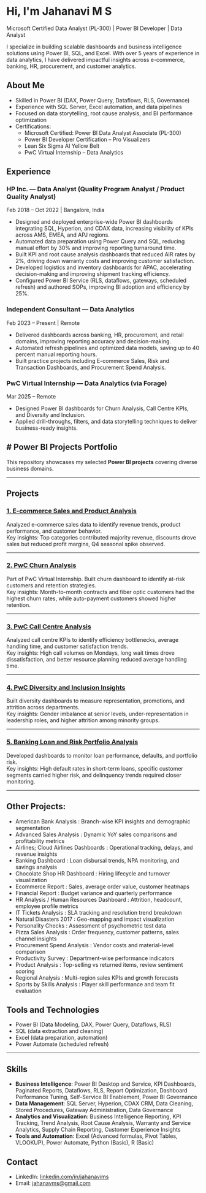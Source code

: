 # Hi, I'm Jahanavi M S

Microsoft Certified Data Analyst (PL-300) | Power BI Developer | Data Analyst

I specialize in building scalable dashboards and business intelligence solutions using Power BI, SQL, and Excel. With over 5 years of experience in data analytics, I have delivered impactful insights across e-commerce, banking, HR, procurement, and customer analytics.

## About Me
- Skilled in Power BI (DAX, Power Query, Dataflows, RLS, Governance)
- Experience with SQL Server, Excel automation, and data pipelines
- Focused on data storytelling, root cause analysis, and BI performance optimization
- Certifications:  
  - Microsoft Certified: Power BI Data Analyst Associate (PL-300)  
  - Power BI Developer Certification – Pro Visualizers  
  - Lean Six Sigma AI Yellow Belt  
  - PwC Virtual Internship – Data Analytics  

## Experience

### HP Inc. — Data Analyst (Quality Program Analyst / Product Quality Analyst)  
Feb 2018 – Oct 2022 | Bangalore, India  

- Designed and deployed enterprise-wide Power BI dashboards integrating SQL, Hyperion, and CDAX data, increasing visibility of KPIs across AMS, EMEA, and APJ regions.  
- Automated data preparation using Power Query and SQL, reducing manual effort by 30% and improving reporting turnaround time.  
- Built KPI and root cause analysis dashboards that reduced AIR rates by 2%, driving down warranty costs and improving customer satisfaction.  
- Developed logistics and inventory dashboards for APAC, accelerating decision-making and improving shipment tracking efficiency.  
- Configured Power BI Service (RLS, dataflows, gateways, scheduled refresh) and authored SOPs, improving BI adoption and efficiency by 25%.  

### Independent Consultant — Data Analytics  
Feb 2023 – Present | Remote  

- Delivered dashboards across banking, HR, procurement, and retail domains, improving reporting accuracy and decision-making.  
- Automated refresh pipelines and optimized data models, saving up to 40 percent manual reporting hours.  
- Built practice projects including E-commerce Sales, Risk and Transaction Dashboards, and Procurement Spend Analysis.  

### PwC Virtual Internship — Data Analytics (via Forage)  
Mar 2025 – Remote  

- Designed Power BI dashboards for Churn Analysis, Call Centre KPIs, and Diversity and Inclusion.  
- Applied drill-throughs, filters, and data storytelling techniques to deliver business-ready insights.  

## # Power BI Projects Portfolio

This repository showcases my selected **Power BI projects** covering diverse business domains.  

---

## Projects

### [1. E-commerce Sales and Product Analysis](./PowerBI_Projects/E-commerce%20Sales%20and%20Product%20Analysis]/README.md)

Analyzed e-commerce sales data to identify revenue trends, product performance, and customer behavior.  
Key insights: Top categories contributed majority revenue, discounts drove sales but reduced profit margins, Q4 seasonal spike observed.  

---

### [2. PwC Churn Analysis](./PowerBI_Projects/PwC_Churn_Analysis/README.md)
Part of PwC Virtual Internship. Built churn dashboard to identify at-risk customers and retention strategies.  
Key insights: Month-to-month contracts and fiber optic customers had the highest churn rates, while auto-payment customers showed higher retention.  

---

### [3. PwC Call Centre Analysis](./PowerBI_Projects/PwC_Call_Centre%20_Analysis/README.md)
Analyzed call centre KPIs to identify efficiency bottlenecks, average handling time, and customer satisfaction trends.  
Key insights: High call volumes on Mondays, long wait times drove dissatisfaction, and better resource planning reduced average handling time.  

---

### [4. PwC Diversity and Inclusion Insights](./PowerBI_Projects/PwC_Diversity_Inclusion_Insights/README.md)
Built diversity dashboards to measure representation, promotions, and attrition across departments.  
Key insights: Gender imbalance at senior levels, under-representation in leadership roles, and higher attrition among minority groups.  

---

### [5. Banking Loan and Risk Portfolio Analysis](./PowerBI_Projects/Banking_Loan_Risk_Analysis/README.md)
Developed dashboards to monitor loan performance, defaults, and portfolio risk.  
Key insights: High default rates in short-term loans, specific customer segments carried higher risk, and delinquency trends required closer monitoring.  

---
## Other Projects:

- American Bank Analysis : Branch-wise KPI insights and demographic segmentation
- Advanced Sales Analysis : Dynamic YoY sales comparisons and profitability metrics
- Airlines; Cloud Airlines Dashboards : Operational tracking, delays, and revenue insights
- Banking Dashboard : Loan disbursal trends, NPA monitoring, and savings analysis
- Chocolate Shop HR Dashboard : Hiring lifecycle and turnover visualization
- Ecommerce Report : Sales, average order value, customer heatmaps
- Financial Report : Budget variance and quarterly performance
- HR Analysis / Human Resources Dashboard : Attrition, headcount, employee profile metrics
- IT Tickets Analysis : SLA tracking and resolution trend breakdown
- Natural Disasters 2017 : Geo-mapping and impact visualization
- Personality Checks : Assessment of psychometric test data
- Pizza Sales Analysis : Order frequency, customer patterns, sales channel insights
- Procurement Spend Analysis : Vendor costs and material-level comparison
- Productivity Survey : Department-wise performance indicators
- Product Analysis : Top-selling vs returned items, review sentiment scoring
- Regional Analysis : Multi-region sales KPIs and growth forecasts
- Sports by Skills Analysis : Player skill performance and team fit evaluation

## Tools and Technologies
- Power BI (Data Modeling, DAX, Power Query, Dataflows, RLS)  
- SQL (data extraction and cleaning)  
- Excel (data preparation, automation)  
- Power Automate (scheduled refresh)  

---

## Skills
- **Business Intelligence**: Power BI Desktop and Service, KPI Dashboards, Paginated Reports, Dataflows, RLS, Report Optimization, Dashboard Performance Tuning, Self-Service BI Enablement, Power BI Governance  
- **Data Management**: SQL Server, Hyperion, CDAX CRM, Data Cleaning, Stored Procedures, Gateway Administration, Data Governance  
- **Analytics and Visualization**: Business Intelligence Reporting, KPI Tracking, Trend Analysis, Root Cause Analysis, Warranty and Service Analytics, Supply Chain Reporting, Customer Experience Insights  
- **Tools and Automation**: Excel (Advanced formulas, Pivot Tables, VLOOKUP), Power Automate, Python (Basic), R (Basic)  

## Contact
- LinkedIn: [linkedin.com/in/jahanavims](https://www.linkedin.com/in/jahanavims)  
- Email: jahanavms@gmail.com  

